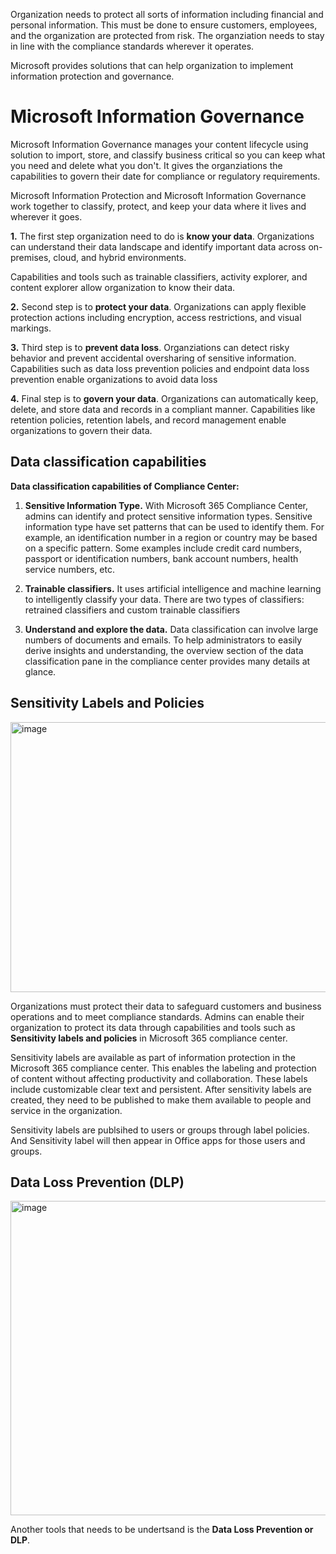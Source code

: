 Organization needs to protect all sorts of information including financial and personal information. This must be done to ensure customers, employees, and the organization are protected from risk. The organziation needs to stay in line with the compliance standards wherever it operates.

Microsoft provides solutions that can help organization to implement information protection and governance.


# Microsoft Information Governance

Microsoft Information Governance manages your content lifecycle using solution to import, store, and classify business critical so you can keep what you need and delete what you don't. It gives the organziations the capabilities to govern their date for compliance or regulatory requirements.

Microsoft Information Protection and Microsoft Information Governance work together to classify, protect, and keep your data where it lives and wherever it goes.


**1.** The first step organization need to do is **know your data**. Organizations can understand their data landscape and identify important data across on-premises, cloud, and hybrid environments.

Capabilities and tools such as trainable classifiers, activity explorer, and content explorer allow organization to know their data. 


**2.** Second step is to **protect your data**. Organizations can apply flexible protection actions including encryption, access restrictions, and visual markings.

**3.** Third step is to **prevent data loss**. Organziations can detect risky behavior and prevent accidental oversharing of sensitive information. Capabilities such as data loss prevention policies and endpoint data loss prevention enable organizations to avoid data loss

**4.** Final step is to **govern your data**. Organizations can automatically keep, delete, and store data and records in a compliant manner. Capabilities like retention policies, retention labels, and record management enable organizations to govern their data.


## Data classification capabilities

**Data classification capabilities of Compliance Center:**

1. **Sensitive Information Type.** With Microsoft 365 Compliance Center, admins can identify and protect sensitive information types. Sensitive information type have set patterns that can be used to identify them. For example, an identification number in a region or country may be based on a specific pattern. Some examples include credit card numbers, passport or identification numbers, bank account numbers, health service numbers, etc.

2. **Trainable classifiers.** It uses artificial intelligence and machine learning to intelligently classify your data. There are two types of classifiers: retrained classifiers and custom trainable classifiers

3. **Understand and explore the data.** Data classification can involve large numbers of documents and emails. To help administrators to easily derive insights and understanding, the overview section of the data classification pane in the compliance center provides many details at glance.


## Sensitivity Labels and Policies

<img width="871" height="432" alt="image" src="https://github.com/user-attachments/assets/9145b2dc-1dfb-4784-9e44-f86790df464b" />


Organizations must protect their data to safeguard customers and business operations and to meet compliance standards. Admins can enable their organization to protect its data through capabilities and tools such as **Sensitivity labels and policies** in Microsoft 365 compliance center.

Sensitivity labels are available as part of information protection in the Microsoft 365 compliance center. This enables the labeling and protection of content without affecting productivity and collaboration. These labels include customizable clear text and persistent. After sensitivity labels are created, they need to be published to make them available to people and service in the organization.

Sensitivity labels are publsihed to users or groups through label policies. And Sensitivity label will then appear in Office apps for those users and groups.


## Data Loss Prevention (DLP)

<img width="760" height="503" alt="image" src="https://github.com/user-attachments/assets/bd80dfc6-db4a-4cd4-9116-27738c511bcd" />

Another tools that needs to be undertsand is the **Data Loss Prevention or DLP**.
